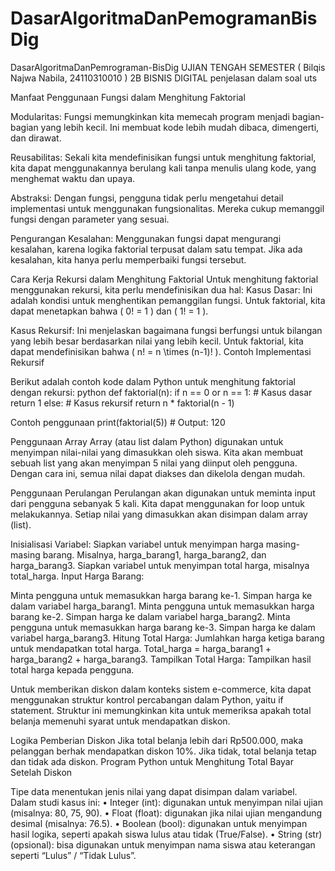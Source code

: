 # DasarAlgoritmaDanPemogramanBisDig
DasarAlgoritmaDanPemrograman-BisDig UJIAN TENGAH SEMESTER ( Bilqis Najwa Nabila, 24110310010 ) 2B BISNIS DIGITAL
penjelasan dalam soal uts

Manfaat Penggunaan Fungsi dalam Menghitung Faktorial

Modularitas: Fungsi memungkinkan kita memecah program menjadi bagian-bagian yang lebih kecil. Ini membuat kode lebih mudah dibaca, dimengerti, dan dirawat.

Reusabilitas: Sekali kita mendefinisikan fungsi untuk menghitung faktorial, kita dapat menggunakannya berulang kali tanpa menulis ulang kode, yang menghemat waktu dan upaya.

Abstraksi: Dengan fungsi, pengguna tidak perlu mengetahui detail implementasi untuk menggunakan fungsionalitas. Mereka cukup memanggil fungsi dengan parameter yang sesuai.

Pengurangan Kesalahan: Menggunakan fungsi dapat mengurangi kesalahan, karena logika faktorial terpusat dalam satu tempat. Jika ada kesalahan, kita hanya perlu memperbaiki fungsi tersebut.

Cara Kerja Rekursi dalam Menghitung Faktorial Untuk menghitung faktorial menggunakan rekursi, kita perlu mendefinisikan dua hal: Kasus Dasar: Ini adalah kondisi untuk menghentikan pemanggilan fungsi. Untuk faktorial, kita dapat menetapkan bahwa ( 0! = 1 ) dan ( 1! = 1 ).

Kasus Rekursif: Ini menjelaskan bagaimana fungsi berfungsi untuk bilangan yang lebih besar berdasarkan nilai yang lebih kecil. Untuk faktorial, kita dapat mendefinisikan bahwa ( n! = n \times (n-1)! ). Contoh Implementasi Rekursif

Berikut adalah contoh kode dalam Python untuk menghitung faktorial dengan rekursi: python def faktorial(n): if n == 0 or n == 1: # Kasus dasar return 1 else: # Kasus rekursif return n * faktorial(n - 1)

Contoh penggunaan print(faktorial(5)) # Output: 120

Penggunaan Array Array (atau list dalam Python) digunakan untuk menyimpan nilai-nilai yang dimasukkan oleh siswa. Kita akan membuat sebuah list yang akan menyimpan 5 nilai yang diinput oleh pengguna. Dengan cara ini, semua nilai dapat diakses dan dikelola dengan mudah.

Penggunaan Perulangan Perulangan akan digunakan untuk meminta input dari pengguna sebanyak 5 kali. Kita dapat menggunakan for loop untuk melakukannya. Setiap nilai yang dimasukkan akan disimpan dalam array (list).

Inisialisasi Variabel: Siapkan variabel untuk menyimpan harga masing-masing barang. Misalnya, harga_barang1, harga_barang2, dan harga_barang3. Siapkan variabel untuk menyimpan total harga, misalnya total_harga. Input Harga Barang:

Minta pengguna untuk memasukkan harga barang ke-1. Simpan harga ke dalam variabel harga_barang1. Minta pengguna untuk memasukkan harga barang ke-2. Simpan harga ke dalam variabel harga_barang2. Minta pengguna untuk memasukkan harga barang ke-3. Simpan harga ke dalam variabel harga_barang3. Hitung Total Harga: Jumlahkan harga ketiga barang untuk mendapatkan total harga. Total_harga = harga_barang1 + harga_barang2 + harga_barang3. Tampilkan Total Harga: Tampilkan hasil total harga kepada pengguna.

Untuk memberikan diskon dalam konteks sistem e-commerce, kita dapat menggunakan struktur kontrol percabangan dalam Python, yaitu if statement. Struktur ini memungkinkan kita untuk memeriksa apakah total belanja memenuhi syarat untuk mendapatkan diskon.

Logika Pemberian Diskon Jika total belanja lebih dari Rp500.000, maka pelanggan berhak mendapatkan diskon 10%. Jika tidak, total belanja tetap dan tidak ada diskon. Program Python untuk Menghitung Total Bayar Setelah Diskon

Tipe data menentukan jenis nilai yang dapat disimpan dalam variabel. Dalam studi kasus ini: • Integer (int): digunakan untuk menyimpan nilai ujian (misalnya: 80, 75, 90). • Float (float): digunakan jika nilai ujian mengandung desimal (misalnya: 76.5). • Boolean (bool): digunakan untuk menyimpan hasil logika, seperti apakah siswa lulus atau tidak (True/False). • String (str) (opsional): bisa digunakan untuk menyimpan nama siswa atau keterangan seperti “Lulus” / “Tidak Lulus”.
